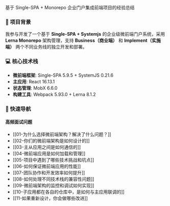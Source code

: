 
基于 Single-SPA + Monorepo 企业门户集成前端项目的经验总结

### 🎯 项目背景

我参与开发了一个基于 **Single-SPA + Systemjs** 的企业级微前端门户系统，采用 **Lerna Monorepo** 架构管理，支持 **Business（商业端）** 和 **Implement（实施端）** 两个不同业务线的独立开发和部署。

### 💻 核心技术栈

- **微前端框架**: Single-SPA 5.9.5 + SystemJS 0.21.6
- **主应用**: React 16.13.1
- **状态管理**: MobX 6.6.0
- **构建工具**: Webpack 5.93.0 + Lerna 8.1.2

### 🚀 快速导航

#### 高频面试问题

- [[01-为什么选择微前端架构？解决了什么问题？]]
- [[02-你们的微前端架构是如何设计的]]
- [[03-主从应用之间是如何通信的]]
- [[04-微前端应用是如何加载和管理]]
- [[05-项目中遇到了哪些技术挑战和坑点]]
- [[06-如何保证微前端应用的性能]]
- [[07-团队协作和开发效率如何提升]]
- [[08-如何处理不同技术栈的兼容性问题]]
- [[09-微前端架构的监控和调试如何实现]]
- [[10-子应用都在各自的仓库中，是如何与主应用联调的]]
- [[11-如果重新设计，你会做哪些改进]]



